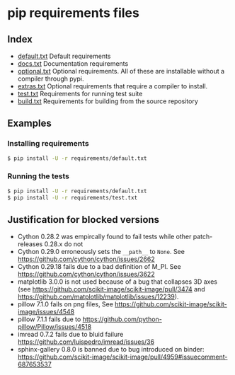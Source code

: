 # pip requirements files

## Index

- [default.txt](default.txt)
  Default requirements
- [docs.txt](docs.txt)
  Documentation requirements
- [optional.txt](optional.txt)
  Optional requirements. All of these are installable without a compiler through pypi.
- [extras.txt](extras.txt)
  Optional requirements that require a compiler to install.
- [test.txt](test.txt)
  Requirements for running test suite
- [build.txt](build.txt)
  Requirements for building from the source repository

## Examples

### Installing requirements

```bash
$ pip install -U -r requirements/default.txt
```

### Running the tests

```bash
$ pip install -U -r requirements/default.txt
$ pip install -U -r requirements/test.txt
```

## Justification for blocked versions

* Cython 0.28.2 was empircally found to fail tests while other patch-releases 0.28.x do not
* Cython 0.29.0 erroneously sets the `__path__` to `None`. See https://github.com/cython/cython/issues/2662
* Cython 0.29.18 fails due to a bad definition of M_PI. See https://github.com/cython/cython/issues/3622
* matplotlib 3.0.0 is not used because of a bug that collapses 3D axes (see https://github.com/scikit-image/scikit-image/pull/3474 and https://github.com/matplotlib/matplotlib/issues/12239).
* pillow 7.1.0 fails on png files, See https://github.com/scikit-image/scikit-image/issues/4548
* pillow 7.1.1 fails due to https://github.com/python-pillow/Pillow/issues/4518
* imread 0.7.2 fails due to bluid failure https://github.com/luispedro/imread/issues/36
* sphinx-gallery 0.8.0 is banned due to bug introduced on binder: https://github.com/scikit-image/scikit-image/pull/4959#issuecomment-687653537
